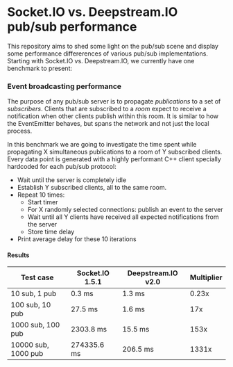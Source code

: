 # Socket.IO vs. Deepstream.IO pub/sub performance
This repository aims to shed some light on the pub/sub scene and display some performance differerences of various pub/sub implementations. Starting with Socket.IO vs. Deepstream.IO, we currently have one benchmark to present:

### Event broadcasting performance
The purpose of any pub/sub server is to propagate *publications* to a set of *subscribers*. Clients that are subscribed to a *room* expect to receive a notification when other clients publish within this room. It is similar to how the EventEmitter behaves, but spans the network and not just the local process.

In this benchmark we are going to investigate the time spent while propagating X simultaneous publications to a room of Y subscribed clients. Every data point is generated with a highly performant C++ client specially hardcoded for each pub/sub protocol:

* Wait until the server is completely idle
* Establish Y subscribed clients, all to the same room.
* Repeat 10 times:
  * Start timer
  * For X randomly selected connections: publish an event to the server
  * Wait until all Y clients have received all expected notifications from the server
  * Store time delay
* Print average delay for these 10 iterations

#### Results
Test case | Socket.IO 1.5.1 | Deepstream.IO v2.0 | Multiplier
--- | --- | --- | ---
10 sub, 1 pub | 0.3 ms | 1.3 ms | 0.23x
100 sub, 10 pub | 27.5 ms | 1.6 ms | 17x
1000 sub, 100 pub | 2303.8 ms | 15.5 ms | 153x
10000 sub, 1000 pub | 274335.6 ms | 206.5 ms | 1331x
